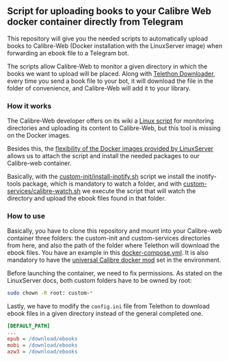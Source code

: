 ## Script for uploading books to your Calibre Web docker container directly from Telegram

This repository will give you the needed scripts to automatically upload books to Calibre-Web (Docker installation with the LinuxServer image) when forwarding an ebook file to a Telegram bot. 

The scripts allow Calibre-Web to monitor a given directory in which the books we want to upload will be placed. Along with [Telethon Downloader](https://github.com/jsavargas/telethon_downloader), every time you send a book file to your bot, it will download the file in the folder of convenience, and Calibre-Web will add it to your library. 

### How it works
The Calibre-Web developer offers on its wiki a [Linux script](https://github.com/janeczku/calibre-web/wiki/Automatically-import-new-books-(Linux)) for monitoring directories and uploading its content to Calibre-Web, but this tool is missing on the Docker images.

Besides this, the [flexibility of the Docker images provided by LinuxServer](https://docs.linuxserver.io/general/container-customization/) allows us to attach the script and install the needed packages to our Calibre-web container.

Basically, with the [custom-init/install-inotify.sh](custom-init/install-inotify.sh) script we install the inotify-tools package, which is mandatory to watch a folder, and with [custom-services/calibre-watch.sh](custom-services/calibre-watch.sh) we execute the script that will watch the directory and upload the ebook files found in that folder.

### How to use
Basically, you have to clone this repository and mount into your Calibre-web container three folders: the custom-init and custom-services directories from here, and also the path of the folder where Telethon will download the ebook files. You have an example in this [docker-compose.yml](docker-compose.yml). It is also mandatory to have the [universal Calibre docker mod](https://github.com/linuxserver/docker-mods/tree/universal-calibre) set in the environment.

Before launching the container, we need to fix permissions. As stated on the LinuxServer docs, both custom folders have to be owned by root:

```bash
sudo chown -R root: custom-*
```

Lastly, we have to modify the `config.ini` file from Telethon to download ebook files in a given directory instead of the general completed one.

```ini
[DEFAULT_PATH]
...
epub = /download/ebooks
mobi = /download/ebooks
azw3 = /download/ebooks
``` 
